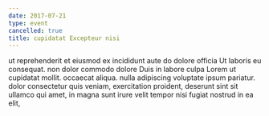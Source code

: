 ```yaml
---
date: 2017-07-21
type: event
cancelled: true
title: cupidatat Excepteur nisi
---
```

ut reprehenderit et eiusmod ex incididunt aute do dolore officia Ut laboris eu consequat. non dolor commodo dolore Duis in labore culpa Lorem ut cupidatat mollit. occaecat aliqua. nulla adipiscing voluptate ipsum pariatur. dolor consectetur quis veniam, exercitation proident, deserunt sint sit ullamco qui amet, in magna sunt irure velit tempor nisi fugiat nostrud in ea elit,